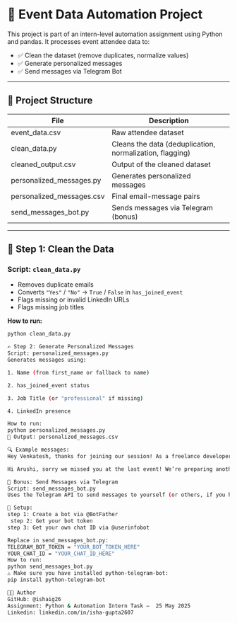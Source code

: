 # 🎯 Event Data Automation Project

This project is part of an intern-level automation assignment using Python and pandas. It processes event attendee data to:

- ✅ Clean the dataset (remove duplicates, normalize values)
- ✅ Generate personalized messages
- ✅ Send messages via Telegram Bot

---

## 📁 Project Structure

| File | Description |
|------|-------------|
|  event_data.csv  | Raw attendee dataset |
|  clean_data.py  | Cleans the data (deduplication, normalization, flagging) |
|  cleaned_output.csv | Output of the cleaned dataset |
|  personalized_messages.py  | Generates personalized messages |
|  personalized_messages.csv | Final email-message pairs |
|  send_messages_bot.py  | Sends messages via Telegram (bonus) |

---

## 🧹 Step 1: Clean the Data

### Script: `clean_data.py`

- Removes duplicate emails
- Converts `"Yes"` / `"No"` → `True` / `False` in `has_joined_event`
- Flags missing or invalid LinkedIn URLs
- Flags missing job titles

**How to run:**

```bash
python clean_data.py

✍️ Step 2: Generate Personalized Messages
Script: personalized_messages.py
Generates messages using:

1. Name (from first_name or fallback to name)

2. has_joined_event status

3. Job Title (or "professional" if missing)

4. LinkedIn presence

How to run:
python personalized_messages.py
📄 Output: personalized_messages.csv

🔍 Example messages:
Hey Venkatesh, thanks for joining our session! As a freelance developer, we think you’ll love our upcoming AI workflow tools. Want early access?

Hi Arushi, sorry we missed you at the last event! We’re preparing another session that might better suit your interests as a Product Manager.

🤖 Bonus: Send Messages via Telegram
Script: send_messages_bot.py
Uses the Telegram API to send messages to yourself (or others, if you have their chat IDs).

🔐 Setup:
step 1: Create a bot via @BotFather
 step 2: Get your bot token
step 3: Get your own chat ID via @userinfobot

Replace in send_messages_bot.py:
TELEGRAM_BOT_TOKEN = "YOUR_BOT_TOKEN_HERE"
YOUR_CHAT_ID = "YOUR_CHAT_ID_HERE"
How to run:
python send_messages_bot.py
⚠️ Make sure you have installed python-telegram-bot:
pip install python-telegram-bot

🧑‍💻 Author
GitHub: @ishaig26
Assignment: Python & Automation Intern Task —  25 May 2025
Linkedin: linkedin.com/in/isha-gupta2607

